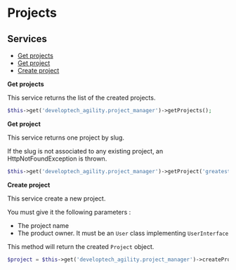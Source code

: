 Projects
========

Services
--------

* [Get projects](#get-projects)
* [Get project](#get-project)
* [Create project](#create-project)

**Get projects** <a name="get-projects"></a>

This service returns the list of the created projects.

```php
$this->get('developtech_agility.project_manager')->getProjects();
```

**Get project** <a name="get-project"></a>

This service returns one project by slug.

If the slug is not associated to any existing project, an HttpNotFoundException is thrown.

```php
$this->get('developtech_agility.project_manager')->getProject('greatest-project-ever');
```

**Create project** <a name="create-project"></a>

This service create a new project.

You must give it the following parameters :

* The project name
* The product owner. It must be an ``User`` class implementing ``UserInterface``

This method will return the created ``Project`` object.

```php
$project = $this->get('developtech_agility.project_manager')->createProject('Great project', $user);
```
